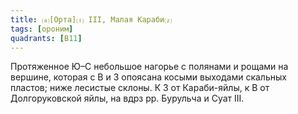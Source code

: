 ```yaml
---
title: ⒜[Орта]⒯ III, Малая Караби⒵
tags: [ороним]
quadrants: [В11]
---
```


Протяженное Ю–С небольшое нагорье с полянами и рощами на вершине, которая с В и
З опоясана косыми выходами скальных пластов; ниже лесистые склоны. К З от
Караби-яйлы, к В от Долгоруковской яйлы, на вдрз рр. Бурульча и Суат III.
